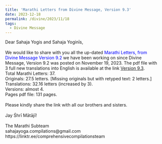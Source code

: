 ```yaml
---
title: 'Marathi Letters from Divine Message, Version 9.3'
date: 2023-12-18
permalink: /divine/2023/11/18
tags:
  - Divine Message
---
```


<p>
Dear Sahaja Yogis and Sahaja Yoginīs,<br>
<br>
We would like to share with you all the up-dated <font color="blue">Marathi Letters, from Divine Message Version 9.2</font> we have been working on since Divine Message, Version 9.2 was posted on November 19, 2023. The pdf file with 3 full new translations into English is available at the link <a href="https://bit.ly/Divine_Message_V_9_3">Version 9.3</a>.<br>
Total Marathi Letters: 37.<br>
Originals: 27.5 letters. [Missing originals but with retyped text: 2 letters.]<br>
Translations: 32.16 letters (increased by 3).<br>
Versions: almost 4.<br>
Pages pdf file: 131 pages.<br>
<br>
Please kindly share the link with all our brothers and sisters.<br>
<br>
Jay Śhrī Mātājī!<br>
<br>
The Marathi Subteam<br>
sahajayoga.compilations@gmail.com<br>
https://linktr.ee/comprehensivecompilationsteam<br>
</p>